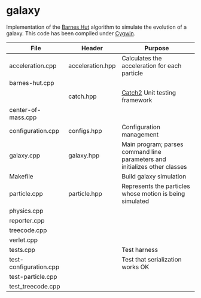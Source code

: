 # galaxy

Implementation of the [Barnes Hut](https://en.wikipedia.org/wiki/Barnes%E2%80%93Hut_simulation) algorithm
to simulate the evolution of a galaxy. This code has been compiled under [Cygwin](https://www.cygwin.com/).



| File | Header | Purpose |
|---------------------|------------------|---------------------------------------------------------------------|
| acceleration.cpp |  acceleration.hpp |Calculates the acceleration for each particle |
| barnes-hut.cpp |  | |
| |catch.hpp | [Catch2](https://github.com/catchorg/Catch2) Unit testing framework |
| center-of-mass.cpp |  | |
| configuration.cpp | configs.hpp| Configuration management |
| galaxy.cpp |galaxy.hpp| Main program; parses command line parameters and initializes other classes|
| Makefile || Build galaxy simulation |
| particle.cpp| particle.hpp | Represents the particles whose motion is being simulated|
| physics.cpp |  | |
| reporter.cpp |  | |
| treecode.cpp |  | |
| verlet.cpp |  | |
| tests.cpp || Test harness |
| test-configuration.cpp| | Test that serialization works OK |
| test-particle.cpp |  | |
| test_treecode.cpp |  | |